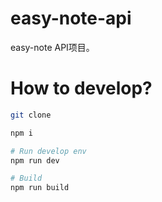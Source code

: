 # easy-note-api

easy-note API项目。

# How to develop?

```bash
git clone 

npm i

# Run develop env
npm run dev

# Build
npm run build
```